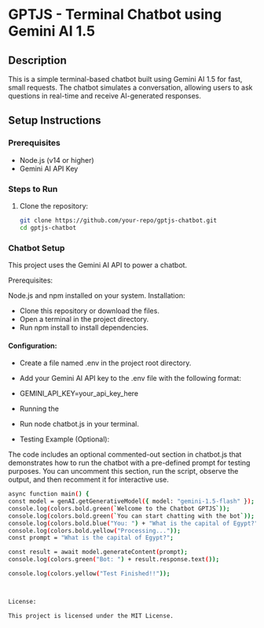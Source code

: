# GPTJS - Terminal Chatbot using Gemini AI 1.5

## Description
This is a simple terminal-based chatbot built using Gemini AI 1.5 for fast, small requests. The chatbot simulates a conversation, allowing users to ask questions in real-time and receive AI-generated responses.

## Setup Instructions

### Prerequisites
- Node.js (v14 or higher)
- Gemini AI API Key

### Steps to Run
1. Clone the repository:
   ```bash
   git clone https://github.com/your-repo/gptjs-chatbot.git
   cd gptjs-chatbot


### Chatbot Setup

This project uses the Gemini AI API to power a chatbot.

Prerequisites:

Node.js and npm installed on your system.
Installation:

- Clone this repository or download the files.
- Open a terminal in the project directory.
- Run npm install to install dependencies.

#### Configuration:

- Create a file named .env in the project root directory.
- Add your Gemini AI API key to the .env file with the following format:
- GEMINI_API_KEY=your_api_key_here
- Running the 

- Run node chatbot.js in your terminal.
- Testing Example (Optional):

The code includes an optional commented-out section in chatbot.js that demonstrates how to run the chatbot with a pre-defined prompt for testing purposes. You can uncomment this section, run the script, observe the output, and then recomment it for interactive use.

   ```bash
async function main() {
  const model = genAI.getGenerativeModel({ model: "gemini-1.5-flash" });
  console.log(colors.bold.green(`Welcome to the Chatbot GPTJS`));
  console.log(colors.bold.green(`You can start chatting with the bot`));
  console.log(colors.bold.blue("You: ") + "What is the capital of Egypt?");
  console.log(colors.bold.yellow("Processing..."));
  const prompt = "What is the capital of Egypt?";

  const result = await model.generateContent(prompt);
  console.log(colors.green("Bot: ") + result.response.text());

  console.log(colors.yellow("Test Finished!!"));



License:

This project is licensed under the MIT License.